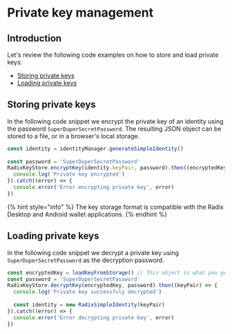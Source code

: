 # Private key management

## Introduction <a id="manage-private-keys"></a>

Let's review the following code examples on how to store and load private keys:

* ​[Storing private keys](private-key-management.md#storing-private-keys)​
* ​[Loading private keys](private-key-management.md#loading-private-keys)​

## Storing private keys

In the following code snippet we encrypt the private key of an identity using the password `SuperDuperSecretPassword`. The resulting JSON object can be stored to a file, or in a browser's local storage.

```javascript
const identity = identityManager.generateSimpleIdentity()
​
const password = 'SuperDuperSecretPassword'
RadixKeyStore.encryptKey(identity.keyPair, password).then((encryptedKey) => {
  console.log('Private key encrypted')
}).catch((error) => {
  console.error('Error encrypting private key', error)
})
```

{% hint style="info" %}
The key storage format is compatible with the Radix Desktop and Android wallet applications.
{% endhint %}

## Loading private keys

In the following code snippet we decrypt a private key using `SuperDuperSecretPassword` as the decryption password.

```javascript
const encryptedKey = loadKeyFromStorage() // This object is what you get from RadixKeyStore.encryptKey(...)
const password = 'SuperDuperSecretPassword'
RadixKeyStore.decryptKey(encryptedKey, password).then((keyPair) => {
  console.log('Private key successfuly decrypted')
​
  const identity = new RadixSimpleIdentity(keyPair)
}).catch((error) => {
  console.error('Error decrypting private key', error)
})
```

